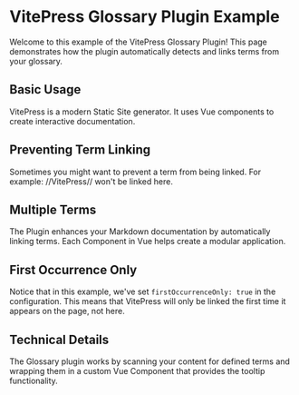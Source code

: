 # VitePress Glossary Plugin Example

Welcome to this example of the VitePress Glossary Plugin! This page demonstrates how the plugin automatically detects and links terms from your glossary.

## Basic Usage

VitePress is a modern Static Site generator. It uses Vue components to create interactive documentation.

## Preventing Term Linking

Sometimes you might want to prevent a term from being linked. For example: //VitePress// won't be linked here.

## Multiple Terms

The Plugin enhances your Markdown documentation by automatically linking terms. Each Component in Vue helps create a modular application.

## First Occurrence Only

Notice that in this example, we've set `firstOccurrenceOnly: true` in the configuration. This means that VitePress will only be linked the first time it appears on the page, not here.

## Technical Details

The Glossary plugin works by scanning your content for defined terms and wrapping them in a custom Vue Component that provides the tooltip functionality. 